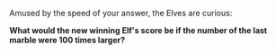 Amused by the speed of your answer, the Elves are curious:

**What would the new winning Elf's score be if the number of the last marble were 100 times larger?**